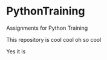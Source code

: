 # PythonTraining
Assignments for Python Training

This repository is cool cool oh so cool

Yes it is